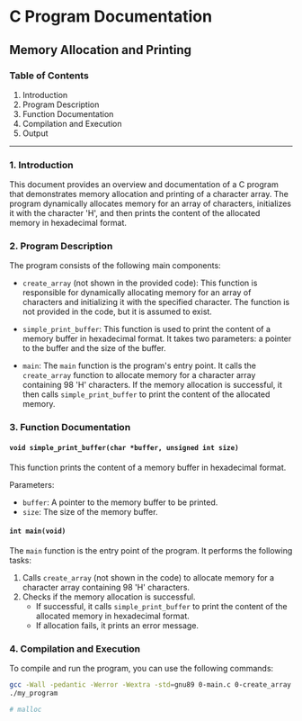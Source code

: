 # C Program Documentation
## Memory Allocation and Printing

### Table of Contents
1. Introduction
2. Program Description
3. Function Documentation
4. Compilation and Execution
5. Output

---

### 1. Introduction
This document provides an overview and documentation of a C program that demonstrates memory allocation and printing of a character array. The program dynamically allocates memory for an array of characters, initializes it with the character 'H', and then prints the content of the allocated memory in hexadecimal format.

### 2. Program Description
The program consists of the following main components:
- `create_array` (not shown in the provided code): This function is responsible for dynamically allocating memory for an array of characters and initializing it with the specified character. The function is not provided in the code, but it is assumed to exist.

- `simple_print_buffer`: This function is used to print the content of a memory buffer in hexadecimal format. It takes two parameters: a pointer to the buffer and the size of the buffer.

- `main`: The `main` function is the program's entry point. It calls the `create_array` function to allocate memory for a character array containing 98 'H' characters. If the memory allocation is successful, it then calls `simple_print_buffer` to print the content of the allocated memory.

### 3. Function Documentation
#### `void simple_print_buffer(char *buffer, unsigned int size)`
This function prints the content of a memory buffer in hexadecimal format.

Parameters:
- `buffer`: A pointer to the memory buffer to be printed.
- `size`: The size of the memory buffer.

#### `int main(void)`
The `main` function is the entry point of the program. It performs the following tasks:
1. Calls `create_array` (not shown in the code) to allocate memory for a character array containing 98 'H' characters.
2. Checks if the memory allocation is successful.
   - If successful, it calls `simple_print_buffer` to print the content of the allocated memory in hexadecimal format.
   - If allocation fails, it prints an error message.

### 4. Compilation and Execution
To compile and run the program, you can use the following commands:

```bash
gcc -Wall -pedantic -Werror -Wextra -std=gnu89 0-main.c 0-create_array.c -o my_program
./my_program

# malloc

